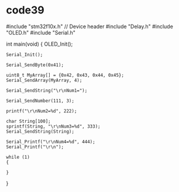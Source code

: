 # code39
#include "stm32f10x.h"                  // Device header
#include "Delay.h"
#include "OLED.h"
#include "Serial.h"
  
int main(void)
{
	OLED_Init();
	
	Serial_Init();
	
	Serial_SendByte(0x41);
	
	uint8_t MyArray[] = {0x42, 0x43, 0x44, 0x45};
	Serial_SendArray(MyArray, 4);
	
	Serial_SendString("\r\nNum1=");
	
	Serial_SendNumber(111, 3);
	
	printf("\r\nNum2=%d", 222);
	
	char String[100];
	sprintf(String, "\r\nNum3=%d", 333);
	Serial_SendString(String);
	
	Serial_Printf("\r\nNum4=%d", 444);
	Serial_Printf("\r\n");
	
	while (1)
	{
		
	}
}
